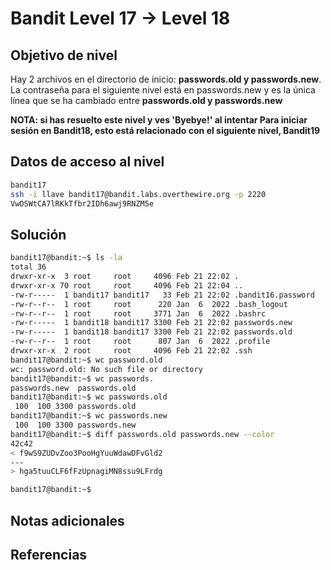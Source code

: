 # Bandit Level 17 → Level 18

## Objetivo de nivel
Hay 2 archivos en el directorio de inicio: **passwords.old y passwords.new**. La contraseña para el siguiente nivel está en passwords.new y es la única línea que se ha cambiado entre **passwords.old y passwords.new**

**NOTA: si has resuelto este nivel y ves 'Byebye!' al intentar Para iniciar sesión en Bandit18, esto está relacionado con el siguiente nivel, Bandit19**

## Datos de acceso al nivel
``` bash
bandit17
ssh -i llave bandit17@bandit.labs.overthewire.org -p 2220
VwOSWtCA7lRKkTfbr2IDh6awj9RNZM5e
```

## Solución
``` bash
bandit17@bandit:~$ ls -la
total 36
drwxr-xr-x  3 root     root     4096 Feb 21 22:02 .
drwxr-xr-x 70 root     root     4096 Feb 21 22:04 ..
-rw-r-----  1 bandit17 bandit17   33 Feb 21 22:02 .bandit16.password
-rw-r--r--  1 root     root      220 Jan  6  2022 .bash_logout
-rw-r--r--  1 root     root     3771 Jan  6  2022 .bashrc
-rw-r-----  1 bandit18 bandit17 3300 Feb 21 22:02 passwords.new
-rw-r-----  1 bandit18 bandit17 3300 Feb 21 22:02 passwords.old
-rw-r--r--  1 root     root      807 Jan  6  2022 .profile
drwxr-xr-x  2 root     root     4096 Feb 21 22:02 .ssh
bandit17@bandit:~$ wc password.old
wc: password.old: No such file or directory
bandit17@bandit:~$ wc passwords.
passwords.new  passwords.old
bandit17@bandit:~$ wc passwords.old
 100  100 3300 passwords.old
bandit17@bandit:~$ wc passwords.new
 100  100 3300 passwords.new
bandit17@bandit:~$ diff passwords.old passwords.new --color
42c42
< f9wS9ZUDvZoo3PooHgYuuWdawDFvGld2
---
> hga5tuuCLF6fFzUpnagiMN8ssu9LFrdg

bandit17@bandit:~$ 
```
## Notas adicionales


## Referencias
